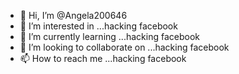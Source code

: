 - 👋 Hi, I’m @Angela200646
- 👀 I’m interested in ...hacking facebook
- 🌱 I’m currently learning ...hacking facebook
- 💞️ I’m looking to collaborate on ...hacking facebook
- 📫 How to reach me ...hacking facebook

<!---
Angela200646/Angela200646 is a ✨ special ✨ repository because its `README.md` (this file) appears on your GitHub profile.
You can click the Preview link to take a look at your changes.
--->
